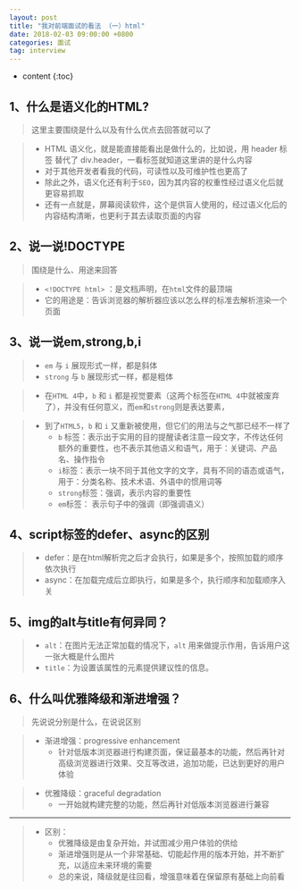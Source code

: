 ```yaml
---
layout: post
title: "我对前端面试的看法 （一）html"
date: 2018-02-03 09:00:00 +0800 
categories: 面试
tag: interview
---
```

* content
{:toc}


<!-- more -->

## 1、什么是语义化的HTML?

> 这里主要围绕是什么以及有什么优点去回答就可以了

> * HTML 语义化，就是能直接能看出是做什么的，比如说，用 header 标签 替代了 div.header，一看标签就知道这里讲的是什么内容
> * 对于其他开发者看我的代码，可读性以及可维护性也更高了
> * 除此之外，语义化还有利于`SEO`，因为其内容的权重性经过语义化后就更容易抓取
> * 还有一点就是，屏幕阅读软件，这个是供盲人使用的，经过语义化后的内容结构清晰，也更利于其去读取页面的内容

## 2、说一说!DOCTYPE

> 围绕是什么、用途来回答

> * `<!DOCTYPE html>` ：是文档声明，在`html`文件的最顶端
> * 它的用途是：告诉浏览器的解析器应该以怎么样的标准去解析渲染一个页面


## 3、说一说em,strong,b,i

> * `em` 与 `i` 展现形式一样，都是斜体
> * `strong` 与 `b` 展现形式一样，都是粗体

> * 在`HTML 4`中，`b` 和 `i` 都是视觉要素（这两个标签在`HTML 4`中就被废弃了），并没有任何意义，而`em`和`strong`则是表达要素，

> * 到了`HTML5`，`b` 和 `i` 又重新被使用，但它们的用法与之气那已经不一样了
>   * `b` 标签：表示出于实用的目的提醒读者注意一段文字，不传达任何额外的重要性，也不表示其他语义和语气，用于：关键词、产品名、操作指令
>   * `i`标签：表示一块不同于其他文字的文字，具有不同的语态或语气，用于：分类名称、技术术语、外语中的惯用词等
>   * `strong`标签：强调，表示内容的重要性
>   * `em`标签： 表示句子中的强调（即强调语义）


## 4、script标签的defer、async的区别
  
> * defer：是在html解析完之后才会执行，如果是多个，按照加载的顺序依次执行
> * async：在加载完成后立即执行，如果是多个，执行顺序和加载顺序入关

## 5、img的alt与title有何异同？

> * `alt`：在图片无法正常加载的情况下，`alt` 用来做提示作用，告诉用户这一张大概是什么图片
> * `title`：为设置该属性的元素提供建议性的信息。 

## 6、什么叫优雅降级和渐进增强？

> 先说说分别是什么，在说说区别

> * 渐进增强：progressive enhancement
>   * 针对低版本浏览器进行构建页面，保证最基本的功能，然后再针对高级浏览器进行效果、交互等改进，追加功能，已达到更好的用户体验

> * 优雅降级：graceful degradation
>   * 一开始就构建完整的功能，然后再针对低版本浏览器进行兼容

---

> * 区别：
>   * 优雅降级是由复杂开始，并试图减少用户体验的供给
>   * 渐进增强则是从一个非常基础、切能起作用的版本开始，并不断扩充，以适应未来环境的需要
>   * 总的来说，降级就是往回看，增强意味着在保留原有基础上向前看





